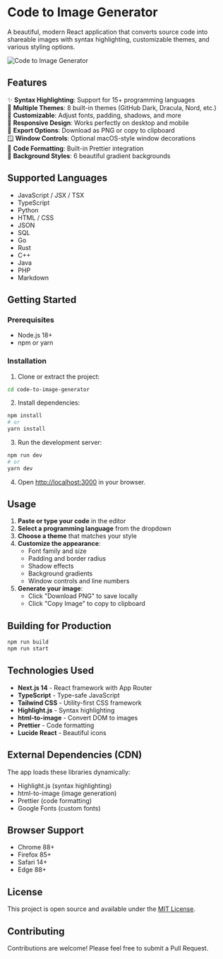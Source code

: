 # Code to Image Generator

A beautiful, modern React application that converts source code into shareable images with syntax highlighting, customizable themes, and various styling options.

![Code to Image Generator](https://via.placeholder.com/800x400/1e1e1e/ffffff?text=Code+to+Image+Generator)

## Features

✨ **Syntax Highlighting**: Support for 15+ programming languages  
🎨 **Multiple Themes**: 8 built-in themes (GitHub Dark, Dracula, Nord, etc.)  
🔧 **Customizable**: Adjust fonts, padding, shadows, and more  
📱 **Responsive Design**: Works perfectly on desktop and mobile  
💾 **Export Options**: Download as PNG or copy to clipboard  
🪟 **Window Controls**: Optional macOS-style window decorations  
📝 **Code Formatting**: Built-in Prettier integration  
🌈 **Background Styles**: 6 beautiful gradient backgrounds  

## Supported Languages

- JavaScript / JSX / TSX
- TypeScript
- Python
- HTML / CSS
- JSON
- SQL
- Go
- Rust
- C++
- Java
- PHP
- Markdown

## Getting Started

### Prerequisites

- Node.js 18+ 
- npm or yarn

### Installation

1. Clone or extract the project:
```bash
cd code-to-image-generator
```

2. Install dependencies:
```bash
npm install
# or
yarn install
```

3. Run the development server:
```bash
npm run dev
# or
yarn dev
```

4. Open [http://localhost:3000](http://localhost:3000) in your browser.

## Usage

1. **Paste or type your code** in the editor
2. **Select a programming language** from the dropdown
3. **Choose a theme** that matches your style
4. **Customize the appearance**:
   - Font family and size
   - Padding and border radius
   - Shadow effects
   - Background gradients
   - Window controls and line numbers
5. **Generate your image**:
   - Click "Download PNG" to save locally
   - Click "Copy Image" to copy to clipboard

## Building for Production

```bash
npm run build
npm run start
```

## Technologies Used

- **Next.js 14** - React framework with App Router
- **TypeScript** - Type-safe JavaScript
- **Tailwind CSS** - Utility-first CSS framework
- **Highlight.js** - Syntax highlighting
- **html-to-image** - Convert DOM to images
- **Prettier** - Code formatting
- **Lucide React** - Beautiful icons

## External Dependencies (CDN)

The app loads these libraries dynamically:
- Highlight.js (syntax highlighting)
- html-to-image (image generation)
- Prettier (code formatting)
- Google Fonts (custom fonts)

## Browser Support

- Chrome 88+
- Firefox 85+
- Safari 14+
- Edge 88+

## License

This project is open source and available under the [MIT License](LICENSE).

## Contributing

Contributions are welcome! Please feel free to submit a Pull Request.
